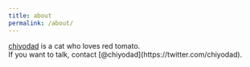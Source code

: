 ```yaml
---
title: about
permalink: /about/
---
```


<p class="lead"><a href="http://github.com/chiyodad">chiyodad</a> is a cat who loves red tomato. <br/>
If you want to talk, contact [@chiyodad](https://twitter.com/chiyodad).
